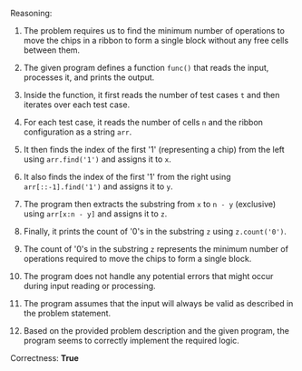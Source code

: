 Reasoning:

1. The problem requires us to find the minimum number of operations to move the chips in a ribbon to form a single block without any free cells between them.

2. The given program defines a function `func()` that reads the input, processes it, and prints the output.

3. Inside the function, it first reads the number of test cases `t` and then iterates over each test case.

4. For each test case, it reads the number of cells `n` and the ribbon configuration as a string `arr`.

5. It then finds the index of the first '1' (representing a chip) from the left using `arr.find('1')` and assigns it to `x`.

6. It also finds the index of the first '1' from the right using `arr[::-1].find('1')` and assigns it to `y`.

7. The program then extracts the substring from `x` to `n - y` (exclusive) using `arr[x:n - y]` and assigns it to `z`.

8. Finally, it prints the count of '0's in the substring `z` using `z.count('0')`.

9. The count of '0's in the substring `z` represents the minimum number of operations required to move the chips to form a single block.

10. The program does not handle any potential errors that might occur during input reading or processing.

11. The program assumes that the input will always be valid as described in the problem statement.

12. Based on the provided problem description and the given program, the program seems to correctly implement the required logic.

Correctness: **True**